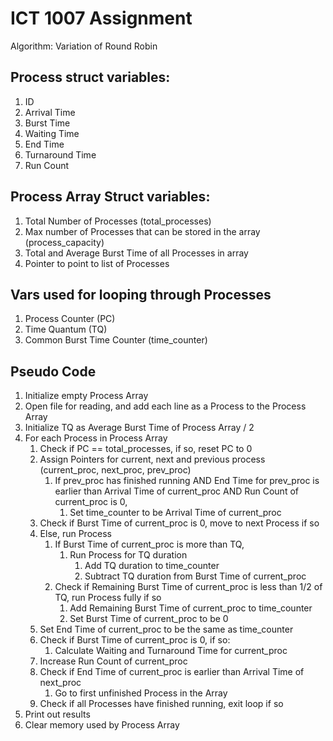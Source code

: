 # ICT 1007 Assignment

Algorithm: Variation of Round Robin

## Process struct variables:
1. ID
2. Arrival Time
3. Burst Time
4. Waiting Time
5. End Time
6. Turnaround Time
7. Run Count

## Process Array Struct variables:
1. Total Number of Processes (total_processes)
2. Max number of Processes that can be stored in the array (process_capacity)
3. Total and Average Burst Time of all Processes in array
4. Pointer to point to list of Processes

## Vars used for looping through Processes
1. Process Counter (PC)
2. Time Quantum (TQ)
3. Common Burst Time Counter (time_counter)

## Pseudo Code
1. Initialize empty Process Array
2. Open file for reading, and add each line as a Process to the Process Array 
3. Initialize TQ as Average Burst Time of Process Array / 2
4. For each Process in Process Array
    1. Check if PC == total_processes, if so, reset PC to 0
    2. Assign Pointers for current, next and previous process (current_proc, next_proc, prev_proc)
        1. If prev_proc has finished running AND End Time for prev_proc is earlier than Arrival Time of current_proc AND Run Count of current_proc is 0,
            1. Set time_counter to be Arrival Time of current_proc
    3. Check if Burst Time of current_proc is 0, move to next Process if so
    4. Else, run Process
        1. If Burst Time of current_proc is more than TQ,
            1. Run Process for TQ duration
                1. Add TQ duration to time_counter
                2. Subtract TQ duration from Burst Time of current_proc
        2. Check if Remaining Burst Time of current_proc is less than 1/2 of TQ, run Process fully if so
            1. Add Remaining Burst Time of current_proc to time_counter
            2. Set Burst Time of current_proc to be 0
    5. Set End Time of current_proc to be the same as time_counter
    6. Check if Burst Time of current_proc is 0, if so:
        1. Calculate Waiting and Turnaround Time for current_proc
    7. Increase Run Count of current_proc
    8. Check if End Time of current_proc is earlier than Arrival Time of next_proc
        1. Go to first unfinished Process in the Array
    9. Check if all Processes have finished running, exit loop if so
5. Print out results
6. Clear memory used by Process Array
